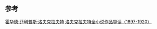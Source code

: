 ## 参考

[霍华德·菲利普斯·洛夫克拉夫特](https://zh.wikipedia.org/wiki/%E9%9C%8D%E5%8D%8E%E5%BE%B7%C2%B7%E8%8F%B2%E5%88%A9%E6%99%AE%E6%96%AF%C2%B7%E6%B4%9B%E5%A4%AB%E5%85%8B%E6%8B%89%E5%A4%AB%E7%89%B9)
[洛夫克拉夫特全小说作品导读（1897-1920）](https://www.gcores.com/articles/95222)

